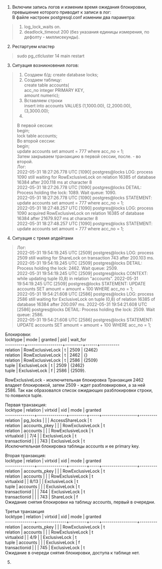 1. Включим запись логов и изменим время ожидания блокировки, превышение которого приводит к записи в лог:    
В файле настроек postgresql.conf изменим два параметра:  
> 1) log_lock_waits on. 
> 2) deadlock_timeout 200 (без указания единицы измерения, по дефолту - миллисекунды). 
2. Рестартуем кластер     
> sudo pg_ctlcluster 14 main restart      
3. Ситуация возникновения логов:  
> 1) Создаем б/д: create database locks;
> 2) Создаем таблицу:   
> create table accounts(  
>  acc_no integer PRIMARY KEY,  
>  amount numeric);  
> 3) Вставляем строки   
> insert into accounts VALUES (1,1000.00), (2,2000.00), (3,3000.00);  
> 4) 
> В первой сессии:   
> begin;       
> lock table accounts;  
> Во второй сессии:   
> begin;  
> update accounts set amount = 777 where acc_no = 1;  
> Затем закрываем транзакцию в первой сессии, после. - во второй.  
> Лог:    
> 2022-05-31 18:27:26.778 UTC [1090] postgres@locks LOG:  process 1090 still waiting for RowExclusiveLock on relation 16385 of database 16384 after 200.118 ms at character 8   
> 2022-05-31 18:27:26.778 UTC [1090] postgres@locks DETAIL:  Process holding the lock: 1089. Wait queue: 1090.    
> 2022-05-31 18:27:26.778 UTC [1090] postgres@locks STATEMENT:  update accounts set amount = 777 where acc_no = 1;     
> 2022-05-31 18:27:48.257 UTC [1090] postgres@locks LOG:  process 1090 acquired RowExclusiveLock on relation 16385 of database 16384 after 21679.927 ms at character 8   
> 2022-05-31 18:27:48.257 UTC [1090] postgres@locks STATEMENT:  update accounts set amount = 777 where acc_no = 1;      
4. Ситуация с тремя апдейтами  
> Лог:  
> 2022-05-31 19:54:19.245 UTC [2509] postgres@locks LOG:  process 2509 still waiting for ShareLock on transaction 743 after 200.103 ms.    
> 2022-05-31 19:54:19.245 UTC [2509] postgres@locks DETAIL:  Process holding the lock: 2462. Wait queue: 2509.  
> 2022-05-31 19:54:19.245 UTC [2509] postgres@locks CONTEXT:  while updating tuple (0,8) in relation "accounts". 
> 2022-05-31 19:54:19.245 UTC [2509] postgres@locks STATEMENT:  UPDATE accounts SET amount = amount + 100 WHERE acc_no = 1;  
> 2022-05-31 19:54:21.608 UTC [2586] postgres@locks LOG:  process 2586 still waiting for ExclusiveLock on tuple (0,8) of relation 16385 of database 16384 after 200.097 ms. 
> 2022-05-31 19:54:21.608 UTC [2586] postgres@locks DETAIL:  Process holding the lock: 2509. Wait queue: 2586.  
> 2022-05-31 19:54:21.608 UTC [2586] postgres@locks STATEMENT:  UPDATE accounts SET amount = amount + 100 WHERE acc_no = 1;        

Блокировки:      
locktype  |       mode       | granted | pid  | wait_for     
----------+------------------+---------+------+----------    
 relation | RowExclusiveLock | t       | 2509 | {2462}        
 relation | RowExclusiveLock | t       | 2462 | {}      
 relation | RowExclusiveLock | t       | 2586 | {2509}     
 tuple    | ExclusiveLock    | t       | 2509 | {2462}     
 tuple    | ExclusiveLock    | f       | 2586 | {2509}. 
 
 RowExclusiveLock - исключительная блокировка
 Транзакция 2462 владеет блокировкой, затем 2509 - ждет разбловкировки, а за ней 2586. 
 Так как образовался список ожидающих разблокировки строки, то появился tuple.
   
Первая транзакция:    
   locktype    |   relation    | virtxid | xid |       mode       | granted     
---------------+---------------+---------+-----+------------------+---------    
 relation      | pg_locks      |         |     | AccessShareLock  | t   
 relation      | accounts_pkey |         |     | RowExclusiveLock | t   
 relation      | accounts      |         |     | RowExclusiveLock | t   
 virtualxid    |               | 7/4     |     | ExclusiveLock    | t   
 transactionid |               |         | 743 | ExclusiveLock    | t   
 Исключительная блокировка таблицы accounts и ее primary key.  
    
 Вторая транзакция:   
   locktype    |   relation    | virtxid | xid |       mode       | granted       
---------------+---------------+---------+-----+------------------+---------    
 relation      | accounts_pkey |         |     | RowExclusiveLock | t   
 relation      | accounts      |         |     | RowExclusiveLock | t   
 virtualxid    |               | 8/13    |     | ExclusiveLock    | t  
 tuple         | accounts      |         |     | ExclusiveLock    | t     
 transactionid |               |         | 744 | ExclusiveLock    | t   
 transactionid |               |         | 743 | ShareLock        | f   
 Ожидание снятия блокировки на таблицу accounts, первый в очередни.  
   
 Третья транзакция       
    locktype    |   relation    | virtxid | xid |       mode       | granted   
---------------+---------------+---------+-----+------------------+---------  
 relation      | accounts_pkey |         |     | RowExclusiveLock | t   
 relation      | accounts      |         |     | RowExclusiveLock | t    
 virtualxid    |               | 4/9     |     | ExclusiveLock    | t   
 tuple         | accounts      |         |     | ExclusiveLock    | f     
 transactionid |               |         | 745 | ExclusiveLock    | t  
Ожидание в очереди снятия блокировки, доступа к таблице нет.     

5. 
